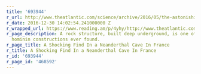 ```yaml
---
title: '693944'
r_url: http://www.theatlantic.com/science/archive/2016/05/the-astonishing-age-of-a-neanderthal-cave-construction-site/484070/
r_date: 2016-12-30 14:02:54.241000000 Z
r_wrapped_url: https://www.reading.am/p/4yhy/http://www.theatlantic.com/science/archive/2016/05/the-astonishing-age-of-a-neanderthal-cave-construction-site/484070/
r_page_description: A rock structure, built deep underground, is one of the earliest
  hominin constructions ever found.
r_page_title: A Shocking Find In a Neanderthal Cave In France
r_title: A Shocking Find In a Neanderthal Cave In France
r_id: '693944'
r_page_id: '468592'
---
```


